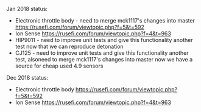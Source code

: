 Jan 2018 status:
* Electronic throttle body - need to merge mck1117's changes into master https://rusefi.com/forum/viewtopic.php?f=5&t=592
* Ion Sense https://rusefi.com/forum/viewtopic.php?f=4&t=963
* HIP9011 - need to improve unit tests and give this functionality another test now that we can reproduce detonation
* CJ125 - need to improve unit tests and give this functionality another test, alsoneed to merge mck1117's changes into master now we have a source for cheap used 4.9 sensors

Dec 2018 status:
* Electronic throttle body https://rusefi.com/forum/viewtopic.php?f=5&t=592
* Ion Sense https://rusefi.com/forum/viewtopic.php?f=4&t=963